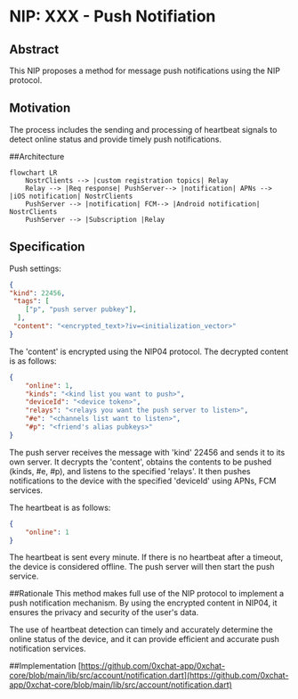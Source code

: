 # NIP: XXX - Push Notifiation 

## Abstract

This NIP proposes a method for message push notifications using the NIP protocol.

## Motivation

The process includes the sending and processing of heartbeat signals to detect online status and provide timely push notifications.

##Architecture


```mermaid
flowchart LR
    NostrClients --> |custom registration topics| Relay  
    Relay --> |Req response| PushServer--> |notification| APNs --> |iOS notification| NostrClients
    PushServer --> |notification| FCM--> |Android notification| NostrClients
    PushServer --> |Subscription |Relay
```

## Specification

Push settings:

```json
{
"kind": 22456,
 "tags": [
    ["p", "push server pubkey"],
  ],
 "content": "<encrypted_text>?iv=<initialization_vector>"
}
```
The 'content' is encrypted using the NIP04 protocol. The decrypted content is as follows:

```json
{
    "online": 1,
    "kinds": "<kind list you want to push>",
    "deviceId": "<device token>",
    "relays": "<relays you want the push server to listen>",
    "#e": "<channels list want to listen>",
    "#p": "<friend's alias pubkeys>"
}

```
The push server receives the message with 'kind' 22456 and sends it to its own server. It decrypts the 'content', obtains the contents to be pushed (kinds, #e, #p), and listens to the specified 'relays'. It then pushes notifications to the device with the specified 'deviceId' using APNs, FCM services.

The heartbeat is as follows:

```json
{
    "online": 1
}

```
The heartbeat is sent every minute. If there is no heartbeat after a timeout, the device is considered offline. The push server will then start the push service.

##Rationale
This method makes full use of the NIP protocol to implement a push notification mechanism. By using the encrypted content in NIP04, it ensures the privacy and security of the user's data.

The use of heartbeat detection can timely and accurately determine the online status of the device, and it can provide efficient and accurate push notification services.



##Implementation
[https://github.com/0xchat-app/0xchat-core/blob/main/lib/src/account/notification.dart](https://github.com/0xchat-app/0xchat-core/blob/main/lib/src/account/notification.dart)




